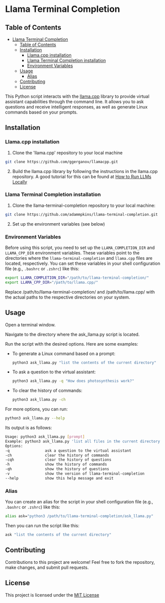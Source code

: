 # Llama Terminal Completion

## Table of Contents
- [Llama Terminal Completion](#llama-terminal-completion)
  - [Table of Contents](#table-of-contents)
  - [Installation](#installation)
    - [Llama.cpp installation](#llamacpp-installation)
    - [Llama Terminal Completion installation](#llama-terminal-completion-installation)
    - [Environment Variables](#environment-variables)
  - [Usage](#usage)
    - [Alias](#alias)
  - [Contributing](#contributing)
  - [License](#license)

This Python script interacts with the [llama.cpp](https://github.com/ggerganov/llama.cpp) library to provide virtual assistant capabilities through the command line. It allows you to ask questions and receive intelligent responses, as well as generate Linux commands based on your prompts.



## Installation

### Llama.cpp installation
1. Clone the 'llama.cpp' repository to your local machine
```bash
git clone https://github.com/ggerganov/llamacpp.git
```
2. Build the llama.cpp library by following the instructions in the llama.cpp repository. A good tutorial for this can be found at [How to Run LLMs Locally](https://wandb.ai/capecape/LLMs/reports/How-to-Run-LLMs-Locally--Vmlldzo0Njg5NzMx)

### Llama Terminal Completion installation
1. Clone the llama-terminal-completion repository to your local machine:
```bash
git clone https://github.com/adammpkins/llama-terminal-completion.git
```
2. Set up the environment variables (see below)


### Environment Variables

Before using this script, you need to set up the `LLAMA_COMPLETION_DIR` and `LLAMA_CPP_DIR` environment variables. These variables point to the directories where the `llama-terminal-completion` and `llama.cpp` files are located, respectively. You can set these variables in your shell configuration file (e.g., `.bashrc` or `.zshrc`) like this:

```bash
export LLAMA_COMPLETION_DIR="/path/to/llama-terminal-completion/"
export LLAMA_CPP_DIR="/path/to/llama.cpp/"
```
Replace /path/to/llama-terminal-completion/ and /path/to/llama.cpp/ with the actual paths to the respective directories on your system.

## Usage
Open a terminal window.

Navigate to the directory where the ask_llama.py script is located.

Run the script with the desired options. Here are some examples:

- To generate a Linux command based on a prompt:
    ```bash
    python3 ask_llama.py "list the contents of the current directory"
    ```
- To ask a question to the virtual assistant:

    ```bash
    python3 ask_llama.py -q "How does photosynthesis work?"
    ```
- To clear the history of commands:
    
    ```bash
    python3 ask_llama.py -ch
    ```

For more options, you can run:

```bash
python3 ask_llama.py --help
```
Its output is as follows:
    
```bash
Usage: python3 ask_llama.py [prompt]
Example: python3 ask_llama.py 'list all files in the current directory'
Options:
-q                ask a question to the virtual assistant
-ch               clear the history of commands
-cqh              clear the history of questions
-h                show the history of commands
-qh               show the history of questions
-v                show the version of llama-terminal-completion
--help            show this help message and exit
```

### Alias
You can create an alias for the script in your shell configuration file (e.g., `.bashrc` or `.zshrc`) like this:

```bash
alias ask="python3 /path/to/llama-terminal-completion/ask_llama.py"
```

Then you can run the script like this:

```bash
ask "list the contents of the current directory"
```

## Contributing
Contributions to this project are welcome! Feel free to fork the repository, make changes, and submit pull requests.

## License
This project is licensed under the [MIT License](https://choosealicense.com/licenses/mit/)


